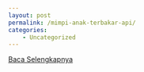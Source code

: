 ```yaml
---
layout: post
permalink: /mimpi-anak-terbakar-api/
categories:
    - Uncategorized
---
```


[Baca Selengkapnya](/01)